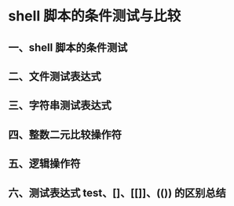 # shell 脚本的条件测试与比较

## 一、shell 脚本的条件测试



## 二、文件测试表达式



## 三、字符串测试表达式



## 四、整数二元比较操作符



## 五、逻辑操作符



## 六、测试表达式  test、[]、[[]]、(()) 的区别总结




